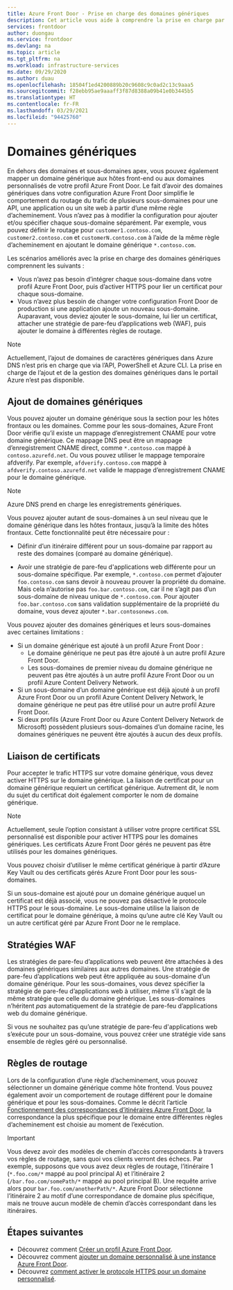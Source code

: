 ```yaml
---
title: Azure Front Door - Prise en charge des domaines génériques
description: Cet article vous aide à comprendre la prise en charge par Azure Front Door du mappage et de la gestion des domaines génériques dans la liste des domaines personnalisés.
services: frontdoor
author: duongau
ms.service: frontdoor
ms.devlang: na
ms.topic: article
ms.tgt_pltfrm: na
ms.workload: infrastructure-services
ms.date: 09/29/2020
ms.author: duau
ms.openlocfilehash: 18504f1ed4200889b20c9608c9c0ad2c13c9aaa5
ms.sourcegitcommit: f28ebb95ae9aaaff3f87d8388a09b41e0b3445b5
ms.translationtype: HT
ms.contentlocale: fr-FR
ms.lasthandoff: 03/29/2021
ms.locfileid: "94425760"
---
```

# <a name="wildcard-domains"></a>Domaines génériques

En dehors des domaines et sous-domaines apex, vous pouvez également mapper un domaine générique aux hôtes front-end ou aux domaines personnalisés de votre profil Azure Front Door. Le fait d’avoir des domaines génériques dans votre configuration Azure Front Door simplifie le comportement du routage du trafic de plusieurs sous-domaines pour une API, une application ou un site web à partir d’une même règle d’acheminement. Vous n’avez pas à modifier la configuration pour ajouter et/ou spécifier chaque sous-domaine séparément. Par exemple, vous pouvez définir le routage pour `customer1.contoso.com`, `customer2.contoso.com` et `customerN.contoso.com` à l’aide de la même règle d’acheminement en ajoutant le domaine générique `*.contoso.com`.

Les scénarios améliorés avec la prise en charge des domaines génériques comprennent les suivants :

- Vous n’avez pas besoin d’intégrer chaque sous-domaine dans votre profil Azure Front Door, puis d’activer HTTPS pour lier un certificat pour chaque sous-domaine.
- Vous n’avez plus besoin de changer votre configuration Front Door de production si une application ajoute un nouveau sous-domaine. Auparavant, vous deviez ajouter le sous-domaine, lui lier un certificat, attacher une stratégie de pare-feu d’applications web (WAF), puis ajouter le domaine à différentes règles de routage.

> [!NOTE]
> Actuellement, l’ajout de domaines de caractères génériques dans Azure DNS n’est pris en charge que via l’API, PowerShell et Azure CLI. La prise en charge de l’ajout et de la gestion des domaines génériques dans le portail Azure n’est pas disponible.

## <a name="adding-wildcard-domains"></a>Ajout de domaines génériques

Vous pouvez ajouter un domaine générique sous la section pour les hôtes frontaux ou les domaines. Comme pour les sous-domaines, Azure Front Door vérifie qu’il existe un mappage d’enregistrement CNAME pour votre domaine générique. Ce mappage DNS peut être un mappage d’enregistrement CNAME direct, comme `*.contoso.com` mappé à `contoso.azurefd.net`. Ou vous pouvez utiliser le mappage temporaire afdverify. Par exemple, `afdverify.contoso.com` mappé à `afdverify.contoso.azurefd.net` valide le mappage d’enregistrement CNAME pour le domaine générique.

> [!NOTE]
> Azure DNS prend en charge les enregistrements génériques.

Vous pouvez ajouter autant de sous-domaines à un seul niveau que le domaine générique dans les hôtes frontaux, jusqu’à la limite des hôtes frontaux. Cette fonctionnalité peut être nécessaire pour :

- Définir d’un itinéraire différent pour un sous-domaine par rapport au reste des domaines (comparé au domaine générique).

- Avoir une stratégie de pare-feu d'applications web différente pour un sous-domaine spécifique. Par exemple, `*.contoso.com` permet d’ajouter `foo.contoso.com` sans devoir à nouveau prouver la propriété du domaine. Mais cela n’autorise pas `foo.bar.contoso.com`, car il ne s’agit pas d’un sous-domaine de niveau unique de `*.contoso.com`. Pour ajouter `foo.bar.contoso.com` sans validation supplémentaire de la propriété du domaine, vous devez ajouter `*.bar.contosonews.com`.

Vous pouvez ajouter des domaines génériques et leurs sous-domaines avec certaines limitations :

- Si un domaine générique est ajouté à un profil Azure Front Door :
  - Le domaine générique ne peut pas être ajouté à un autre profil Azure Front Door.
  - Les sous-domaines de premier niveau du domaine générique ne peuvent pas être ajoutés à un autre profil Azure Front Door ou un profil Azure Content Delivery Network.
- Si un sous-domaine d’un domaine générique est déjà ajouté à un profil Azure Front Door ou un profil Azure Content Delivery Network, le domaine générique ne peut pas être utilisé pour un autre profil Azure Front Door.
- Si deux profils (Azure Front Door ou Azure Content Delivery Network de Microsoft) possèdent plusieurs sous-domaines d’un domaine racine, les domaines génériques ne peuvent être ajoutés à aucun des deux profils.

## <a name="certificate-binding"></a>Liaison de certificats

Pour accepter le trafic HTTPS sur votre domaine générique, vous devez activer HTTPS sur le domaine générique. La liaison de certificat pour un domaine générique requiert un certificat générique. Autrement dit, le nom du sujet du certificat doit également comporter le nom de domaine générique.

> [!NOTE]
> Actuellement, seule l’option consistant à utiliser votre propre certificat SSL personnalisé est disponible pour activer HTTPS pour les domaines génériques. Les certificats Azure Front Door gérés ne peuvent pas être utilisés pour les domaines génériques.

Vous pouvez choisir d’utiliser le même certificat générique à partir d’Azure Key Vault ou des certificats gérés Azure Front Door pour les sous-domaines.

Si un sous-domaine est ajouté pour un domaine générique auquel un certificat est déjà associé, vous ne pouvez pas désactivé le protocole HTTPS pour le sous-domaine. Le sous-domaine utilise la liaison de certificat pour le domaine générique, à moins qu’une autre clé Key Vault ou un autre certificat géré par Azure Front Door ne le remplace.

## <a name="waf-policies"></a>Stratégies WAF

Les stratégies de pare-feu d’applications web peuvent être attachées à des domaines génériques similaires aux autres domaines. Une stratégie de pare-feu d’applications web peut être appliquée au sous-domaine d’un domaine générique. Pour les sous-domaines, vous devez spécifier la stratégie de pare-feu d’applications web à utiliser, même s’il s’agit de la même stratégie que celle du domaine générique. Les sous-domaines n’héritent *pas* automatiquement de la stratégie de pare-feu d’applications web du domaine générique.

Si vous ne souhaitez pas qu’une stratégie de pare-feu d'applications web s’exécute pour un sous-domaine, vous pouvez créer une stratégie vide sans ensemble de règles géré ou personnalisé.

## <a name="routing-rules"></a>Règles de routage

Lors de la configuration d’une règle d’acheminement, vous pouvez sélectionner un domaine générique comme hôte frontend. Vous pouvez également avoir un comportement de routage différent pour le domaine générique et pour les sous-domaines. Comme le décrit l’article [Fonctionnement des correspondances d’itinéraires Azure Front Door](front-door-route-matching.md), la correspondance la plus spécifique pour le domaine entre différentes règles d’acheminement est choisie au moment de l’exécution.

> [!IMPORTANT]
> Vous devez avoir des modèles de chemin d’accès correspondants à travers vos règles de routage, sans quoi vos clients verront des échecs. Par exemple, supposons que vous avez deux règles de routage, l’itinéraire 1 (`*.foo.com/*` mappé au pool principal A) et l’itinéraire 2 (`/bar.foo.com/somePath/*` mappé au pool principal B). Une requête arrive alors pour `bar.foo.com/anotherPath/*`. Azure Front Door sélectionne l’itinéraire 2 au motif d’une correspondance de domaine plus spécifique, mais ne trouve aucun modèle de chemin d’accès correspondant dans les itinéraires.

## <a name="next-steps"></a>Étapes suivantes

- Découvrez comment [Créer un profil Azure Front Door](quickstart-create-front-door.md).
- Découvrez comment [ajouter un domaine personnalisé à une instance Azure Front Door](front-door-custom-domain.md).
- Découvrez [comment activer le protocole HTTPS pour un domaine personnalisé](front-door-custom-domain-https.md).
